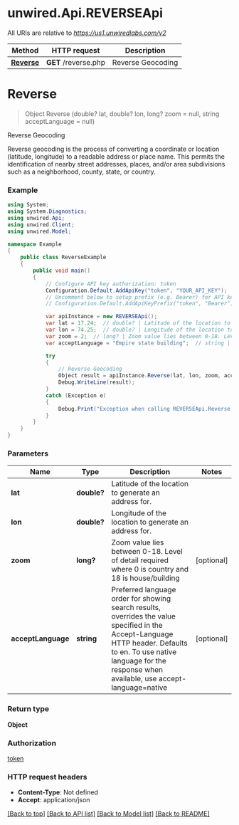 # unwired.Api.REVERSEApi

All URIs are relative to *https://us1.unwiredlabs.com/v2*

Method | HTTP request | Description
------------- | ------------- | -------------
[**Reverse**](REVERSEApi.md#reverse) | **GET** /reverse.php | Reverse Geocoding


<a name="reverse"></a>
# **Reverse**
> Object Reverse (double? lat, double? lon, long? zoom = null, string acceptLanguage = null)

Reverse Geocoding

Reverse geocoding is the process of converting a coordinate or location (latitude, longitude) to a readable address or place name. This permits the identification of nearby street addresses, places, and/or area subdivisions such as a neighborhood, county, state, or country.

### Example
```csharp
using System;
using System.Diagnostics;
using unwired.Api;
using unwired.Client;
using unwired.Model;

namespace Example
{
    public class ReverseExample
    {
        public void main()
        {
            // Configure API key authorization: token
            Configuration.Default.AddApiKey("token", "YOUR_API_KEY");
            // Uncomment below to setup prefix (e.g. Bearer) for API key, if needed
            // Configuration.Default.AddApiKeyPrefix("token", "Bearer");

            var apiInstance = new REVERSEApi();
            var lat = 17.24;  // double? | Latitude of the location to generate an address for.
            var lon = 74.25;  // double? | Longitude of the location to generate an address for.
            var zoom = 2;  // long? | Zoom value lies between 0-18. Level of detail required where 0 is country and 18 is house/building (optional) 
            var acceptLanguage = "Empire state building";  // string | Preferred language order for showing search results, overrides the value specified in the Accept-Language HTTP header. Defaults to en. To use native language for the response when available, use accept-language=native (optional) 

            try
            {
                // Reverse Geocoding
                Object result = apiInstance.Reverse(lat, lon, zoom, acceptLanguage);
                Debug.WriteLine(result);
            }
            catch (Exception e)
            {
                Debug.Print("Exception when calling REVERSEApi.Reverse: " + e.Message );
            }
        }
    }
}
```

### Parameters

Name | Type | Description  | Notes
------------- | ------------- | ------------- | -------------
 **lat** | **double?**| Latitude of the location to generate an address for. | 
 **lon** | **double?**| Longitude of the location to generate an address for. | 
 **zoom** | **long?**| Zoom value lies between 0-18. Level of detail required where 0 is country and 18 is house/building | [optional] 
 **acceptLanguage** | **string**| Preferred language order for showing search results, overrides the value specified in the Accept-Language HTTP header. Defaults to en. To use native language for the response when available, use accept-language&#x3D;native | [optional] 

### Return type

**Object**

### Authorization

[token](../README.md#token)

### HTTP request headers

 - **Content-Type**: Not defined
 - **Accept**: application/json

[[Back to top]](#) [[Back to API list]](../README.md#documentation-for-api-endpoints) [[Back to Model list]](../README.md#documentation-for-models) [[Back to README]](../README.md)

